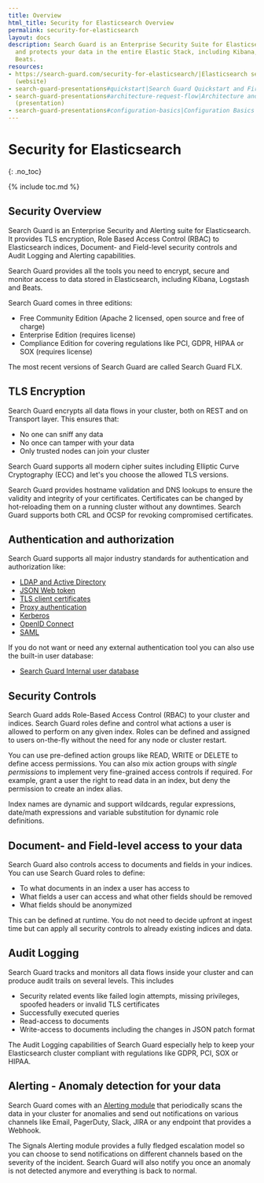 ```yaml
---
title: Overview
html_title: Security for Elasticsearch Overview
permalink: security-for-elasticsearch
layout: docs
description: Search Guard is an Enterprise Security Suite for Elasticsearch that encrypts
  and protects your data in the entire Elastic Stack, including Kibana, Logstash and
  Beats.
resources:
- https://search-guard.com/security-for-elasticsearch/|Elasticsearch security overview
  (website)
- search-guard-presentations#quickstart|Search Guard Quickstart and First Steps (presentation)
- search-guard-presentations#architecture-request-flow|Architecture and Request Flow
  (presentation)
- search-guard-presentations#configuration-basics|Configuration Basics (presentation)
---
```

<!---
Copyright 2022 floragunn GmbH
-->

# Security for Elasticsearch
{: .no_toc}

{% include toc.md %}

## Security Overview 

Search Guard is an Enterprise Security and Alerting suite for Elasticsearch. It provides TLS encryption, Role Based
Access Control (RBAC) to Elasticsearch indices, Document- and Field-level security controls and Audit Logging and Alerting capabilities.

Search Guard provides all the tools you need to encrypt, secure and monitor access to data stored in Elasticsearch, including Kibana, Logstash and Beats.

Search Guard comes in three editions:

* Free Community Edition (Apache 2 licensed, open source and free of charge)
* Enterprise Edition (requires license)
* Compliance Edition for covering regulations like PCI, GDPR, HIPAA or SOX (requires license)

The most recent versions of Search Guard are called Search Guard FLX. 

## TLS Encryption 

Search Guard encrypts all data flows in your cluster, both on REST and on Transport layer. This ensures that:

* No one can sniff any data
* No once can tamper with your data
* Only trusted nodes can join your cluster

Search Guard supports all modern cipher suites including Elliptic Curve Cryptography (ECC) and let's you choose the allowed TLS versions.

Search Guard provides hostname validation and DNS lookups to ensure the validity and integrity of your certificates. Certificates can be
 changed by hot-reloading them on a running cluster without any downtimes. Search Guard supports both CRL and OCSP for revoking compromised certificates.

## Authentication and authorization
  
Search Guard supports all major industry standards for authentication and authorization like:
  
* [LDAP and Active Directory](../_docs_auth_auth/auth_auth_ldap.md)
* [JSON Web token](../_docs_auth_auth/auth_auth_jwt.md)
* [TLS client certificates](../_docs_auth_auth/auth_auth_clientcert.md)
* [Proxy authentication](../_docs_auth_auth/auth_auth_proxy_overview.md)
* [Kerberos](../_docs_auth_auth/auth_auth_kerberos.md)
* [OpenID Connect](../_docs_kibana/kibana_authentication_openid.md)
* [SAML](../_docs_kibana/kibana_authentication_saml.md)
  
If you do not want or need any external authentication tool you can also use the built-in user database:
   
* [Search Guard Internal user database](../_docs_auth_auth/internalusers.md)
 
## Security Controls
 
Search Guard adds Role-Based Access Control (RBAC) to your cluster and indices. Search Guard roles define and
control what actions a user is allowed to perform on any given index. Roles can be defined and assigned to users on-the-fly 
without the need for any node or cluster restart.
 
You can use pre-defined action groups like READ, WRITE or DELETE to define access permissions. You can also mix action groups
with *single permissions* to implement very fine-grained access controls if required. For example, grant a user the right to read data
in an index, but deny the permission to create an index alias.
 
Index names are dynamic and support wildcards, regular expressions, date/math expressions and variable substitution for dynamic role definitions.
 
## Document- and Field-level access to your data

Search Guard also controls access to documents and fields in your indices. You can use Search Guard roles to define:

* To what documents in an index a user has access to
* What fields a user can access and what other fields should be removed
* What fields should be anonymized
  
This can be defined at runtime. You do not need to decide upfront at ingest time but can apply all security controls to already existing indices and data.   
  
## Audit Logging
  
Search Guard tracks and monitors all data flows inside your cluster and can produce audit trails on
several levels. This includes

* Security related events like failed login attempts, missing privileges, spoofed headers or invalid TLS certificates
* Successfully executed queries
* Read-access to documents
* Write-access to documents including the changes in JSON patch format

The Audit Logging capabilities of Search Guard especially help to keep your Elasticsearch cluster compliant with regulations like GDPR, PCI, SOX or HIPAA.

## Alerting - Anomaly detection for your data

Search Guard comes with an [Alerting module](elasticsearch-alerting-getting-started) that periodically scans the data in your cluster for anomalies and send out
notifications on various channels like Email, PagerDuty, Slack, JIRA or any endpoint that provides a Webhook.

The Signals Alerting module provides a fully fledged escalation model so you can choose to send notifications on different channels based on
the severity of the incident. Search Guard will also notify you once an anomaly is not detected anymore and everything is back to normal.

